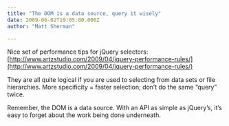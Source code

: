 ```yaml
---
title: "The DOM is a data source, query it wisely"
date: 2009-06-02T19:05:00.000Z
author: "Matt Sherman"

---
```


Nice set of performance tips for jQuery selectors: [http://www.artzstudio.com/2009/04/jquery-performance-rules/](http://www.artzstudio.com/2009/04/jquery-performance-rules/)

They are all quite logical if you are used to selecting from data sets or file hierarchies. More specificity = faster selection; don’t do the same “query” twice.

Remember, the DOM is a data source. With an API as simple as jQuery’s, it’s easy to forget about the work being done underneath.
